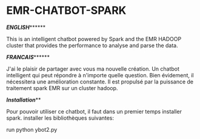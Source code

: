 # EMR-CHATBOT-SPARK

*****ENGLISH***********

This is an intelligent chatbot powered by Spark and the EMR HADOOP cluster  that provides the performance to analyse and parse the data.

*****FRANCAIS***********

J'ai le plaisir de partager avec vous ma nouvelle création. Un chatbot intelligent qui peut répondre à n'importe quelle question. Bien évidement, il nécessitera une amélioration constante. Il est propulsé par la puissance de traitement spark EMR sur un cluster hadoop.


*****Installation*******

Pour pouvoir utiliser ce chatbot, il faut dans un premier temps installer spark.
installer les bibliothèques suivantes:


run python ybot2.py


